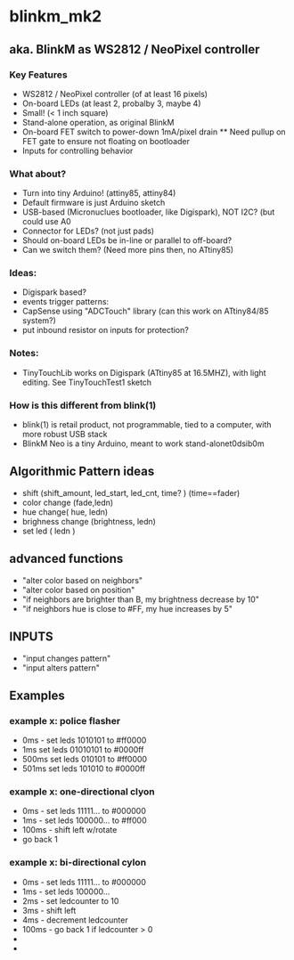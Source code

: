 blinkm_mk2
==========

## aka. BlinkM as WS2812 / NeoPixel controller

### Key Features
* WS2812 / NeoPixel controller (of at least 16 pixels)
* On-board LEDs (at least 2, probalby 3, maybe 4)
* Small! (< 1 inch square)
* Stand-alone operation, as original BlinkM
* On-board FET switch to power-down 1mA/pixel drain
** Need pullup on FET gate to ensure not floating on bootloader
* Inputs for controlling behavior

### What about?
* Turn into tiny Arduino! (attiny85, attiny84)
* Default firmware is just Arduino sketch
* USB-based (Micronuclues bootloader, like Digispark), NOT I2C? (but could use A0
* Connector for LEDs? (not just pads)
* Should on-board LEDs be in-line or parallel to off-board?
* Can we switch them? (Need more pins then, no ATtiny85)

### Ideas:
- Digispark based?
- events trigger patterns:
- CapSense using "ADCTouch" library  (can this work on ATtiny84/85 system?)
- put inbound resistor on inputs for protection?

### Notes:
- TinyTouchLib works on Digispark (ATtiny85 at 16.5MHZ), with light editing. See TinyTouchTest1 sketch

### How is this different from blink(1)
* blink(1) is retail product, not programmable, tied to a computer, with more robust USB stack
* BlinkM Neo is a tiny Arduino, meant to work stand-alonet0dsib0m



## Algorithmic Pattern ideas

* shift (shift_amount, led_start, led_cnt, time? ) (time==fader)
* color change (fade,ledn)
* hue change( hue, ledn)
* brighness change (brightness, ledn)
* set led ( ledn )

## advanced functions
* "alter color based on neighbors"
* "alter color based on position"
* "if neighbors are brighter than B, my brightness decrease by 10"
* "if neighbors hue is close to #FF, my hue increases by 5"


## INPUTS
* "input changes pattern"
* "input alters pattern"



## Examples

### example x: police flasher
- 0ms - set leds 1010101 to #ff0000
- 1ms set leds 01010101 to #0000ff
- 500ms set leds 010101 to #ff0000
- 501ms set leds 101010 to #0000ff


### example x: one-directional clyon
- 0ms - set leds 11111... to #000000
- 1ms - set leds 100000... to #ff000
- 100ms - shift left w/rotate
- go back 1

###  example x: bi-directional cylon
- 0ms - set leds 11111... to #000000
- 1ms - set leds 100000...
- 2ms - set ledcounter to 10
- 3ms - shift left
- 4ms - decrement ledcounter
- 100ms - go back 1 if ledcounter > 0
-
-
